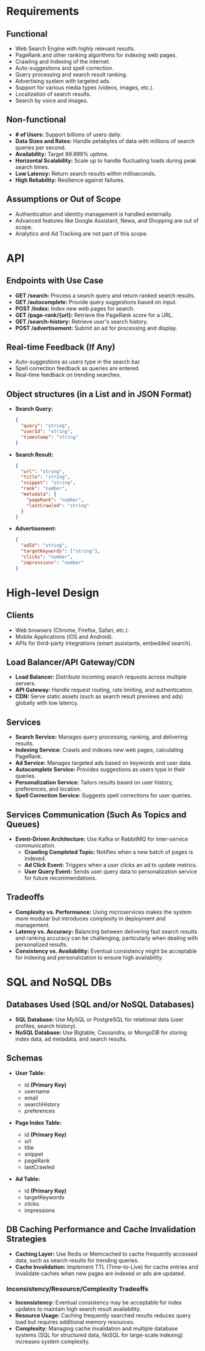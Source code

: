# Requirements

## Functional

- Web Search Engine with highly relevant results.
- PageRank and other ranking algorithms for indexing web pages.
- Crawling and Indexing of the internet.
- Auto-suggestions and spell correction.
- Query processing and search result ranking.
- Advertising system with targeted ads.
- Support for various media types (videos, images, etc.).
- Localization of search results.
- Search by voice and images.

## Non-functional

- **# of Users:** Support billions of users daily.
- **Data Sizes and Rates:** Handle petabytes of data with millions of search queries per second.
- **Availability:** Target 99.999% uptime.
- **Horizontal Scalability:** Scale up to handle fluctuating loads during peak search times.
- **Low Latency:** Return search results within milliseconds.
- **High Reliability:** Resilience against failures.

## Assumptions or Out of Scope

- Authentication and identity management is handled externally.
- Advanced features like Google Assistant, News, and Shopping are out of scope.
- Analytics and Ad Tracking are not part of this scope.

# API

## Endpoints with Use Case

- **GET /search:** Process a search query and return ranked search results.
- **GET /autocomplete:** Provide query suggestions based on input.
- **POST /index:** Index new web pages for search.
- **GET /page-rank/{url}:** Retrieve the PageRank score for a URL.
- **GET /search-history:** Retrieve user's search history.
- **POST /advertisement:** Submit an ad for processing and display.

## Real-time Feedback (If Any)

- Auto-suggestions as users type in the search bar.
- Spell correction feedback as queries are entered.
- Real-time feedback on trending searches.

## Object structures (in a List and in JSON Format)

- **Search Query:**
  ```json
  {
    "query": "string",
    "userId": "string",
    "timestamp": "string"
  }
  ```
- **Search Result:**
  ```json
  {
    "url": "string",
    "title": "string",
    "snippet": "string",
    "rank": "number",
    "metadata": {
      "pageRank": "number",
      "lastCrawled": "string"
    }
  }
  ```
- **Advertisement:**
  ```json
  {
    "adId": "string",
    "targetKeywords": ["string"],
    "clicks": "number",
    "impressions": "number"
  }
  ```

# High-level Design

## Clients

- Web browsers (Chrome, Firefox, Safari, etc.).
- Mobile Applications (iOS and Android).
- APIs for third-party integrations (smart assistants, embedded search).

## Load Balancer/API Gateway/CDN

- **Load Balancer:** Distribute incoming search requests across multiple servers.
- **API Gateway:** Handle request routing, rate limiting, and authentication.
- **CDN:** Serve static assets (such as search result previews and ads) globally with low latency.

## Services

- **Search Service:** Manages query processing, ranking, and delivering results.
- **Indexing Service:** Crawls and indexes new web pages, calculating PageRank.
- **Ad Service:** Manages targeted ads based on keywords and user data.
- **Autocomplete Service:** Provides suggestions as users type in their queries.
- **Personalization Service:** Tailors results based on user history, preferences, and location.
- **Spell Correction Service:** Suggests spell corrections for user queries.

## Services Communication (Such As Topics and Queues)

- **Event-Driven Architecture:** Use Kafka or RabbitMQ for inter-service communication.
  - **Crawling Completed Topic:** Notifies when a new batch of pages is indexed.
  - **Ad Click Event:** Triggers when a user clicks an ad to update metrics.
  - **User Query Event:** Sends user query data to personalization service for future recommendations.

## Tradeoffs

- **Complexity vs. Performance:** Using microservices makes the system more modular but introduces complexity in deployment and management.
- **Latency vs. Accuracy:** Balancing between delivering fast search results and ranking accuracy can be challenging, particularly when dealing with personalized results.
- **Consistency vs. Availability:** Eventual consistency might be acceptable for indexing and personalization to ensure high availability.

# SQL and NoSQL DBs

## Databases Used (SQL and/or NoSQL Databases)

- **SQL Database:** Use MySQL or PostgreSQL for relational data (user profiles, search history).
- **NoSQL Database:** Use Bigtable, Cassandra, or MongoDB for storing index data, ad metadata, and search results.

## Schemas

- **User Table:**

  - id **(Primary Key)**
  - username
  - email
  - searchHistory
  - preferences

- **Page Index Table:**

  - id **(Primary Key)**
  - url
  - title
  - snippet
  - pageRank
  - lastCrawled

- **Ad Table:**
  - id **(Primary Key)**
  - targetKeywords
  - clicks
  - impressions

## DB Caching Performance and Cache Invalidation Strategies

- **Caching Layer:** Use Redis or Memcached to cache frequently accessed data, such as search results for trending queries.
- **Cache Invalidation:** Implement TTL (Time-to-Live) for cache entries and invalidate caches when new pages are indexed or ads are updated.

### Inconsistency/Resource/Complexity Tradeoffs

- **Inconsistency:** Eventual consistency may be acceptable for index updates to maintain high search result availability.
- **Resource Usage:** Caching frequently searched results reduces query load but requires additional memory resources.
- **Complexity:** Managing cache invalidation and multiple database systems (SQL for structured data, NoSQL for large-scale indexing) increases system complexity.

